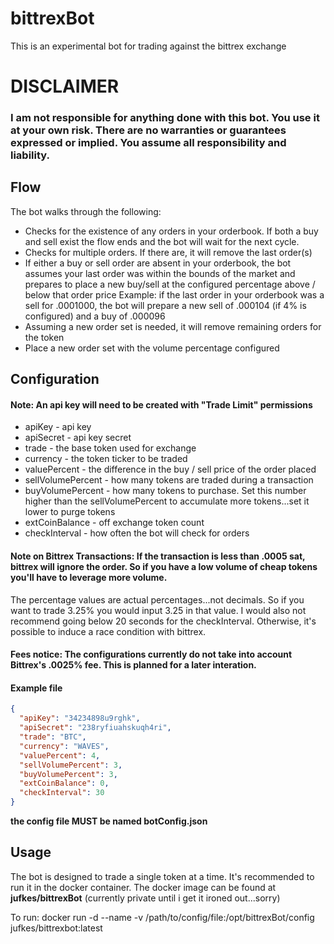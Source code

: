 # bittrexBot
This is an experimental bot for trading against the bittrex exchange

# DISCLAIMER

### I am not responsible for anything done with this bot. You use it at your own risk. There are no warranties or guarantees expressed or implied. You assume all responsibility and liability.


## Flow

The bot walks through the following:

* Checks for the existence of any orders in your orderbook. If both a buy and sell exist the flow ends and the bot will wait for the next cycle. 
* Checks for multiple orders. If there are, it will remove the last order(s)
* If either a buy or sell order are absent in your orderbook, the bot assumes your last order was within the bounds of the market and prepares to place a new buy/sell at the configured percentage above / below that order price
Example: if the last order in your orderbook was a sell for .0001000, the bot will prepare a new sell of .000104 (if 4% is configured) and a buy of .000096
* Assuming a new order set is needed, it will remove remaining orders for the token
* Place a new order set with the volume percentage configured

## Configuration

#### Note: An api key will need to be created with "Trade Limit" permissions

* apiKey - api key
* apiSecret - api key secret
* trade - the base token used for exchange
* currency - the token ticker to be traded
* valuePercent - the difference in the buy / sell price of the order placed
* sellVolumePercent - how many tokens are traded during a transaction
* buyVolumePercent - how many tokens to purchase. Set this number higher than the sellVolumePercent to accumulate more tokens...set it lower to purge tokens
* extCoinBalance - off exchange token count
* checkInterval - how often the bot will check for orders

#### Note on Bittrex Transactions: If the transaction is less than .0005 sat, bittrex will ignore the order. So if you have a low volume of cheap tokens you'll have to leverage more volume.

The percentage values are actual percentages...not decimals. So if you want to trade 3.25% you would input 3.25 in that value. I would also not recommend going below 20 seconds for the checkInterval. Otherwise, it's possible to induce a race condition with bittrex.

#### Fees notice: The configurations currently do not take into account Bittrex's .0025% fee. This is planned for a later interation.

#### Example file 

```json
{
  "apiKey": "34234898u9rghk",
  "apiSecret": "238ryfiuahskuqh4ri",
  "trade": "BTC",
  "currency": "WAVES",
  "valuePercent": 4,
  "sellVolumePercent": 3,
  "buyVolumePercent": 3,
  "extCoinBalance": 0,
  "checkInterval": 30
}
```
__the config file MUST be named botConfig.json__

## Usage
The bot is designed to trade a single token at a time. It's recommended to run it in the docker container. 
The docker image can be found at __jufkes/bittrexBot__ (currently private until i get it ironed out...sorry)

To run:
docker run -d --name <name> -v /path/to/config/file:/opt/bittrexBot/config jufkes/bittrexbot:latest

